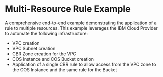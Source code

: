 # Multi-Resource Rule Example

A comprehensive end-to-end example demonstrating the application of a rule to multiple resources. This example leverages the IBM Cloud Provider to automate the following infrastructure:

- VPC creation
- VPC Subnet creation
- CBR Zone creation for the VPC
- COS Instance and COS Bucket creation
- Application of a single CBR rule to allow access from the VPC zone to the COS Instance and the same rule for the Bucket
